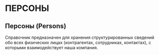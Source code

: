﻿# ПЕРСОНЫ

## Персоны (Persons)
Справочник предназначен для хранения структурированных сведений обо всех физических лицах (контрагентах, сотрудниках, контактах), с которыми взаимодействует наша компания.
